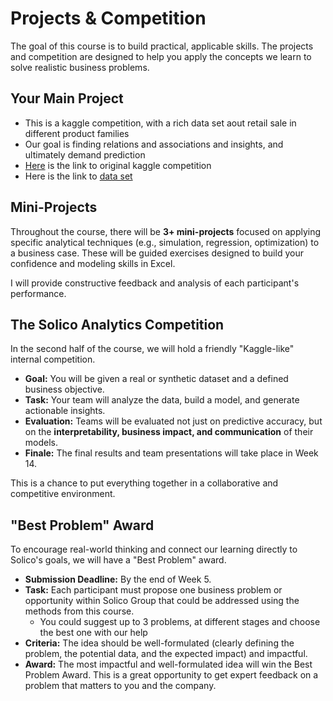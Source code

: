 # Projects & Competition

The goal of this course is to build practical, applicable skills. The projects and competition are designed to help you apply the concepts we learn to solve realistic business problems.

## Your Main Project
- This is a kaggle competition, with a rich data set aout retail sale in different product families  
- Our goal is finding relations and associations and insights, and ultimately demand prediction
- [Here](https://www.kaggle.com/competitions/store-sales-time-series-forecasting) is the link to original kaggle competition
- Here is the link to [data set](https://drive.google.com/file/d/1zPS2SfSLTLEZGCB5Wp83rdMAY36DFtyR/view?usp=sharing)
## Mini-Projects
Throughout the course, there will be **3+ mini-projects** focused on applying specific analytical techniques (e.g., simulation, regression, optimization) to a business case. These will be guided exercises designed to build your confidence and modeling skills in Excel.

I will provide constructive feedback and analysis of each participant's performance.

## The Solico Analytics Competition
In the second half of the course, we will hold a friendly "Kaggle-like" internal competition.

-   **Goal:** You will be given a real or synthetic dataset and a defined business objective.
-   **Task:** Your team will analyze the data, build a model, and generate actionable insights.
-   **Evaluation:** Teams will be evaluated not just on predictive accuracy, but on the **interpretability, business impact, and communication** of their models.
-   **Finale:** The final results and team presentations will take place in Week 14.

This is a chance to put everything together in a collaborative and competitive environment.

## "Best Problem" Award
To encourage real-world thinking and connect our learning directly to Solico's goals, we will have a "Best Problem" award.

-   **Submission Deadline:** By the end of Week 5.
-   **Task:** Each participant must propose one business problem or opportunity within Solico Group that could be addressed using the methods from this course.
    - You could suggest up to 3 problems, at different stages and choose the best one with our help
-   **Criteria:** The idea should be well-formulated (clearly defining the problem, the potential data, and the expected impact) and impactful.
-   **Award:** The most impactful and well-formulated idea will win the Best Problem Award. This is a great opportunity to get expert feedback on a problem that matters to you and the company.
